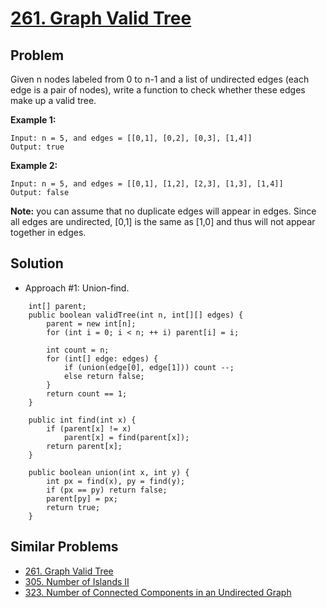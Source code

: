 # <a href='https://leetcode.com/problems/graph-valid-tree/'>261. Graph Valid Tree</a>

## Problem
Given n nodes labeled from 0 to n-1 and a list of undirected edges (each edge is a pair of nodes), write a function to check whether these edges make up a valid tree.

<strong>Example 1:</strong>
```
Input: n = 5, and edges = [[0,1], [0,2], [0,3], [1,4]]
Output: true
```
<strong>Example 2:</strong>
```
Input: n = 5, and edges = [[0,1], [1,2], [2,3], [1,3], [1,4]]
Output: false
```

<strong>Note:</strong> you can assume that no duplicate edges will appear in edges. Since all edges are undirected, [0,1] is the same as [1,0] and thus will not appear together in edges.

## Solution
- Approach #1: Union-find.
```
    int[] parent;
    public boolean validTree(int n, int[][] edges) {
        parent = new int[n];
        for (int i = 0; i < n; ++ i) parent[i] = i;
        
        int count = n;
        for (int[] edge: edges) {
            if (union(edge[0], edge[1])) count --;
            else return false;
        }
        return count == 1;
    }
    
    public int find(int x) {
        if (parent[x] != x)
            parent[x] = find(parent[x]);
        return parent[x];
    }
    
    public boolean union(int x, int y) {
        int px = find(x), py = find(y);
        if (px == py) return false;
        parent[py] = px;
        return true;
    }
```

## Similar Problems
- <a href='https://github.com/DongZhuoran/LeetCode/blob/master/problems/261.%20Graph%20Valid%20Tree.md'>261. Graph Valid Tree</a>
- <a href='https://github.com/DongZhuoran/LeetCode/blob/master/problems/305.%20Number%20of%20Islands%20II.md'>305. Number of Islands II</a>
- <a href='https://github.com/DongZhuoran/LeetCode/blob/master/problems/323.%20Number%20of%20Connected%20Components%20in%20an%20Undirected%20Graph.md'>323. Number of Connected Components in an Undirected Graph</a>
